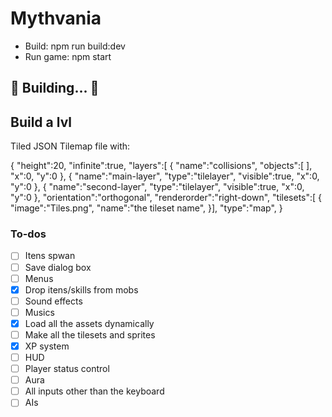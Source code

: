 # Mythvania

- Build: npm run build:dev
- Run game: npm start


##	🚧 Building...  🚧


## Build a lvl
Tiled JSON Tilemap file with:

{
 "height":20,
 "infinite":true,
 "layers":[
        {
         "name":"collisions",
         "objects":[ ],
         "x":0,
         "y":0
        }, 
        {
         "name":"main-layer",
         "type":"tilelayer",
         "visible":true,
         "x":0,
         "y":0
        },
       {
         "name":"second-layer",
         "type":"tilelayer",
         "visible":true,
         "x":0,
         "y":0
        },
 "orientation":"orthogonal",
 "renderorder":"right-down",
 "tilesets":[
        {
         "image":"Tiles.png",
         "name":"the tileset name",
        }],
 "type":"map",
}


### To-dos
- [ ] Itens spwan
- [ ] Save dialog box
- [ ] Menus
- [x] Drop itens/skills from mobs
- [ ] Sound effects
- [ ] Musics
- [x] Load all the assets dynamically
- [ ] Make all the tilesets and sprites
- [X] XP system
- [ ] HUD
- [ ] Player status control
- [ ] Aura
- [ ] All inputs other than the keyboard
- [ ] AIs
